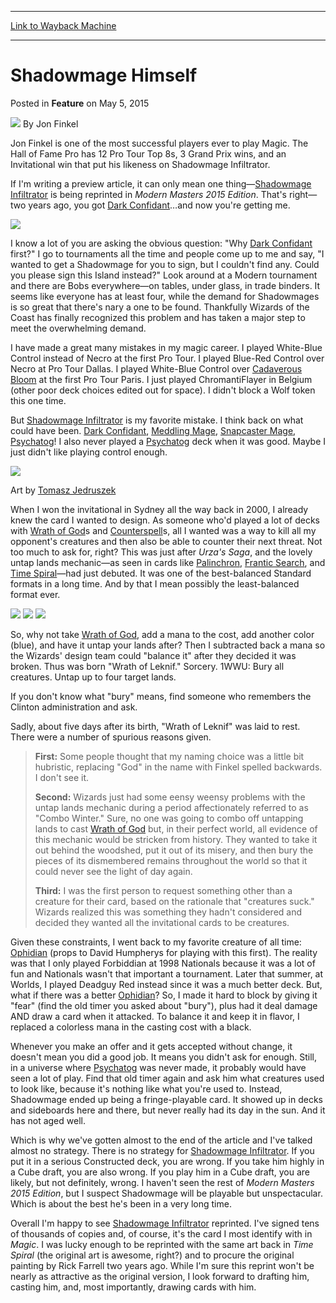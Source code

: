 
---
[Link to Wayback Machine](https://web.archive.org/web/20150505193317/http://magic.wizards.com/en/articles/archive/feature/shadowmage-himself-2015-05-05)

[_metadata_:wayback_url]:- "http://magic.wizards.com/en/articles/archive/feature/shadowmage-himself-2015-05-05"
[_metadata_:wayback_raw_url]:- "https://web.archive.org/web/20150505193317id_/http://magic.wizards.com/en/articles/archive/feature/shadowmage-himself-2015-05-05"
[_metadata_:wayback_capture_timestamp]:- "2015-05-05 19:33:17+00:00"
[_metadata_:generator]:- "Drupal 7 (http://drupal.org)"
[_metadata_:description]:- "Jon Finkel speaks up about a Modern Masters 2015 Edition card that is very near-and-dear to him."
[_metadata_:publish_date]:- "2015-05-05"
---


Shadowmage Himself
==================



 Posted in **Feature**
 on May 5, 2015 






![](https://media.magic.wizards.com/styles/auth_small/public/images/person/Bio_JonFinkel.jpg)
By Jon Finkel




 Jon Finkel is one of the most successful players ever to play Magic. The Hall of Fame Pro has 12 Pro Tour Top 8s, 3 Grand Prix wins, and an Invitational win that put his likeness on Shadowmage Infiltrator. 






If I'm writing a preview article, it can only mean one thing—[Shadowmage Infiltrator](http://gatherer.wizards.com/Pages/Card/Details.aspx?name=Shadowmage+Infiltrator) is being reprinted in *Modern Masters 2015 Edition*. That's right—two years ago, you got [Dark Confidant](http://gatherer.wizards.com/Pages/Card/Details.aspx?name=Dark+Confidant)…and now you're getting me.



![](https://media.wizards.com/2015/mm2_9vgauji43t9a/en_beGQBsb4S5.png)



I know a lot of you are asking the obvious question: "Why [Dark Confidant](http://gatherer.wizards.com/Pages/Card/Details.aspx?name=Dark+Confidant) first?" I go to tournaments all the time and people come up to me and say, "I wanted to get a Shadowmage for you to sign, but I couldn't find any. Could you please sign this Island instead?" Look around at a Modern tournament and there are Bobs everywhere—on tables, under glass, in trade binders. It seems like everyone has at least four, while the demand for Shadowmages is so great that there's nary a one to be found. Thankfully Wizards of the Coast has finally recognized this problem and has taken a major step to meet the overwhelming demand.



I have made a great many mistakes in my magic career. I played White-Blue Control instead of Necro at the first Pro Tour. I played Blue-Red Control over Necro at Pro Tour Dallas. I played White-Blue Control over [Cadaverous Bloom](http://gatherer.wizards.com/Pages/Card/Details.aspx?name=Cadaverous+Bloom) at the first Pro Tour Paris. I just played ChromantiFlayer in Belgium (other poor deck choices edited out for space). I didn't block a Wolf token this one time.



But [Shadowmage Infiltrator](http://gatherer.wizards.com/Pages/Card/Details.aspx?name=Shadowmage+Infiltrator) is my favorite mistake. I think back on what could have been. [Dark Confidant](http://gatherer.wizards.com/Pages/Card/Details.aspx?name=Dark+Confidant), [Meddling Mage](http://gatherer.wizards.com/Pages/Card/Details.aspx?name=Meddling+Mage), [Snapcaster Mage](http://gatherer.wizards.com/Pages/Card/Details.aspx?name=Snapcaster+Mage), [Psychatog](http://gatherer.wizards.com/Pages/Card/Details.aspx?name=Psychatog)! I also never played a [Psychatog](http://gatherer.wizards.com/Pages/Card/Details.aspx?name=Psychatog) deck when it was good. Maybe I just didn't like playing control enough.



![](https://media.wizards.com/2015/images/daily/en_rHHxvJtl4T.jpg)


Art by [Tomasz Jedruszek](http://gatherer.wizards.com/Pages/Search/Default.aspx?action=advanced&output=spoiler&method=visual&artist=+%5BTomasz%5D+%5BJedruszek%5D)




When I won the invitational in Sydney all the way back in 2000, I already knew the card I wanted to design. As someone who'd played a lot of decks with [Wrath of God](http://gatherer.wizards.com/Pages/Card/Details.aspx?name=Wrath+of+God)s and [Counterspell](http://gatherer.wizards.com/Pages/Card/Details.aspx?name=Counterspell)s, all I wanted was a way to kill all my opponent's creatures and then also be able to counter their next threat. Not too much to ask for, right? This was just after *Urza's Saga*, and the lovely untap lands mechanic—as seen in cards like [Palinchron](http://gatherer.wizards.com/Pages/Card/Details.aspx?name=Palinchron), [Frantic Search](http://gatherer.wizards.com/Pages/Card/Details.aspx?name=Frantic+Search), and [Time Spiral](http://gatherer.wizards.com/Pages/Card/Details.aspx?name=Time+Spiral)—had just debuted. It was one of the best-balanced Standard formats in a long time. And by that I mean possibly the least-balanced format ever.



[![](http://gatherer.wizards.com/Handlers/Image.ashx?type=card&multiverseid=12580)](http://gatherer.wizards.com/Pages/Card/Details.aspx?multiverseid=12580) [![](http://gatherer.wizards.com/Handlers/Image.ashx?type=card&multiverseid=12375)](http://gatherer.wizards.com/Pages/Card/Details.aspx?multiverseid=12375) [![](http://gatherer.wizards.com/Handlers/Image.ashx?type=card&multiverseid=10423)](http://gatherer.wizards.com/Pages/Card/Details.aspx?multiverseid=10423)




So, why not take [Wrath of God](http://gatherer.wizards.com/Pages/Card/Details.aspx?name=Wrath+of+God), add a mana to the cost, add another color (blue), and have it untap your lands after? Then I subtracted back a mana so the Wizards' design team could "balance it" after they decided it was broken. Thus was born "Wrath of Leknif." Sorcery. 1WWU: Bury all creatures. Untap up to four target lands.



If you don't know what "bury" means, find someone who remembers the Clinton administration and ask.



Sadly, about five days after its birth, "Wrath of Leknif" was laid to rest. There were a number of spurious reasons given.




> 
> **First:** Some people thought that my naming choice was a little bit hubristic, replacing "God" in the name with Finkel spelled backwards. I don't see it.
> 
> 
> 
> **Second:** Wizards just had some eensy weensy problems with the untap lands mechanic during a period affectionately referred to as "Combo Winter." Sure, no one was going to combo off untapping lands to cast [Wrath of God](http://gatherer.wizards.com/Pages/Card/Details.aspx?name=Wrath+of+God) but, in their perfect world, all evidence of this mechanic would be stricken from history. They wanted to take it out behind the woodshed, put it out of its misery, and then bury the pieces of its dismembered remains throughout the world so that it could never see the light of day again.
> 
> 
> 
> **Third:** I was the first person to request something other than a creature for their card, based on the rationale that "creatures suck." Wizards realized this was something they hadn't considered and decided they wanted all the invitational cards to be creatures.
> 
> 
> 



Given these constraints, I went back to my favorite creature of all time: [Ophidian](http://gatherer.wizards.com/Pages/Card/Details.aspx?name=Ophidian) (props to David Humpherys for playing with this first). The reality was that I only played Forbiddian at 1998 Nationals because it was a lot of fun and Nationals wasn't that important a tournament. Later that summer, at Worlds, I played Deadguy Red instead since it was a much better deck. But, what if there was a better [Ophidian](http://gatherer.wizards.com/Pages/Card/Details.aspx?name=Ophidian)? So, I made it hard to block by giving it "fear" (find the old timer you asked about "bury"), plus had it deal damage AND draw a card when it attacked. To balance it and keep it in flavor, I replaced a colorless mana in the casting cost with a black.



Whenever you make an offer and it gets accepted without change, it doesn't mean you did a good job. It means you didn't ask for enough. Still, in a universe where [Psychatog](http://gatherer.wizards.com/Pages/Card/Details.aspx?name=Psychatog) was never made, it probably would have seen a lot of play. Find that old timer again and ask him what creatures used to look like, because it's nothing like what you're used to. Instead, Shadowmage ended up being a fringe-playable card. It showed up in decks and sideboards here and there, but never really had its day in the sun. And it has not aged well.



Which is why we've gotten almost to the end of the article and I've talked almost no strategy. There is no strategy for [Shadowmage Infiltrator](http://gatherer.wizards.com/Pages/Card/Details.aspx?name=Shadowmage+Infiltrator). If you put it in a serious Constructed deck, you are wrong. If you take him highly in a Cube draft, you are also wrong. If you play him in a Cube draft, you are likely, but not definitely, wrong. I haven't seen the rest of *Modern Masters* *2015 Edition*, but I suspect Shadowmage will be playable but unspectacular. Which is about the best he's been in a very long time.



Overall I'm happy to see [Shadowmage Infiltrator](http://gatherer.wizards.com/Pages/Card/Details.aspx?name=Shadowmage+Infiltrator) reprinted. I've signed tens of thousands of copies and, of course, it's the card I most identify with in *Magic*. I was lucky enough to be reprinted with the same art back in *Time Spiral* (the original art is awesome, right?) and to procure the original painting by Rick Farrell two years ago. While I'm sure this reprint won't be nearly as attractive as the original version, I look forward to drafting him, casting him, and, most importantly, drawing cards with him.









